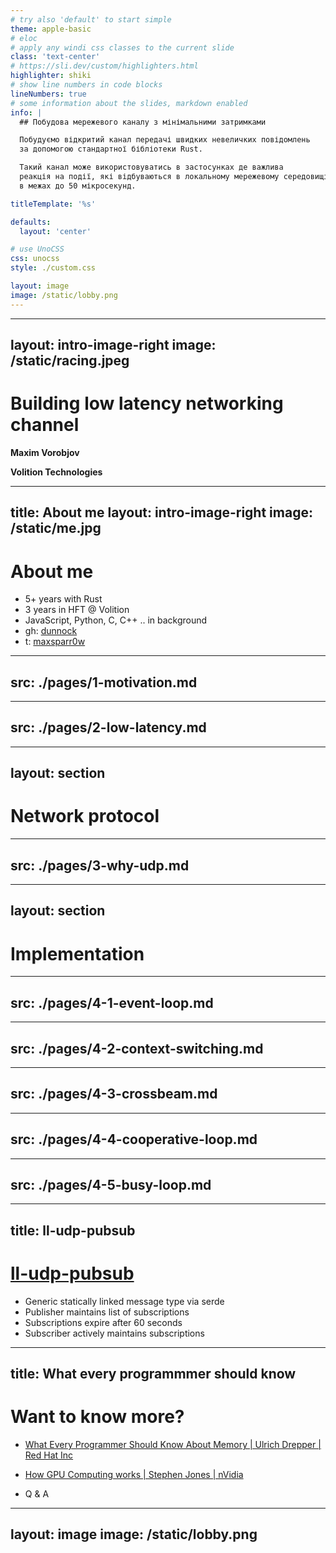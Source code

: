 ```yaml
---
# try also 'default' to start simple
theme: apple-basic
# eloc
# apply any windi css classes to the current slide
class: 'text-center'
# https://sli.dev/custom/highlighters.html
highlighter: shiki
# show line numbers in code blocks
lineNumbers: true
# some information about the slides, markdown enabled
info: |
  ## Побудова мережевого каналу з мінімальними затримками

  Побудуємо відкритий канал передачі швидких невеличких повідомлень
  за допомогою стандартної бібліотеки Rust.

  Такий канал може використовуватись в застосунках де важлива
  реакція на події, які відбуваються в локальному мережевому середовищі,
  в межах до 50 мікросекунд.

titleTemplate: '%s'

defaults:
  layout: 'center'

# use UnoCSS
css: unocss
style: ./custom.css

layout: image
image: /static/lobby.png
---
```


---
layout: intro-image-right
image: /static/racing.jpeg
---

# Building low latency networking channel

__Maxim Vorobjov__

__Volition Technologies__


---
title: About me
layout: intro-image-right
image: /static/me.jpg
---

# About me

- 5+ years with Rust
- 3 years in HFT @ Volition
- JavaScript, Python, C, C++ .. in background
- gh: [dunnock](https://github.com/dunnock)
- t: [maxsparr0w](https://twitter.com/maxsparr0w)

---
src: ./pages/1-motivation.md
---
---
src: ./pages/2-low-latency.md
---

---
layout: section
---
# Network protocol
---
src: ./pages/3-why-udp.md
---

---
layout: section
---
# Implementation

---
src: ./pages/4-1-event-loop.md
---
---
src: ./pages/4-2-context-switching.md
---
---
src: ./pages/4-3-crossbeam.md
---
---
src: ./pages/4-4-cooperative-loop.md
---
---
src: ./pages/4-5-busy-loop.md
---

---
title: ll-udp-pubsub
---

# [ll-udp-pubsub](https://github.com/dunnock/ll-udp-pubsub)

- Generic statically linked message type via serde
- Publisher maintains list of subscriptions
- Subscriptions expire after 60 seconds
- Subscriber actively maintains subscriptions

---
title: What every programmmer should know
---

# Want to know more?

- [What Every Programmer Should Know About Memory | Ulrich Drepper | Red Hat Inc](https://akkadia.org/drepper/cpumemory.pdf)

<QRCode href="https://akkadia.org/drepper/cpumemory.pdf"/>

- [How GPU Computing works | Stephen Jones | nVidia](https://www.nvidia.com/en-us/on-demand/session/gtcspring21-s31151/)

<QRCode href="https://www.nvidia.com/en-us/on-demand/session/gtcspring21-s31151/"/>

- Q & A

---
layout: image
image: /static/lobby.png
---
